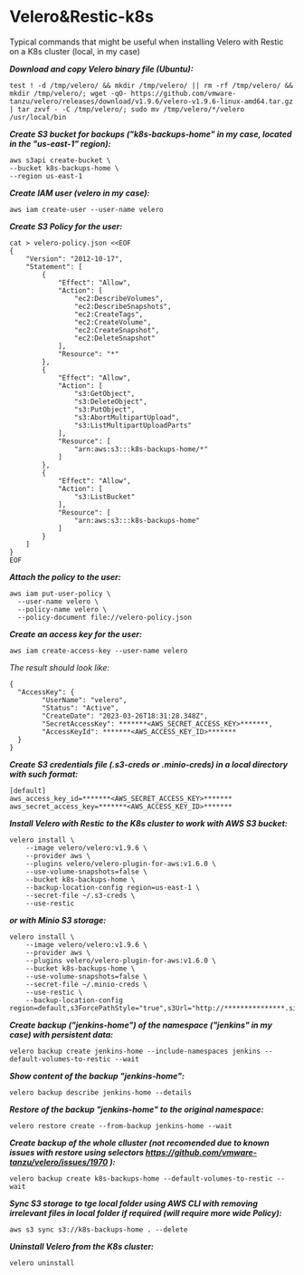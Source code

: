 # Velero&Restic-k8s

Typical commands that might be useful when installing Velero with Restic on a K8s cluster (local, in my case)

***Download and copy  Velero binary file (Ubuntu):***

	test ! -d /tmp/velero/ && mkdir /tmp/velero/ || rm -rf /tmp/velero/ && mkdir /tmp/velero/; wget -qO- https://github.com/vmware-tanzu/velero/releases/download/v1.9.6/velero-v1.9.6-linux-amd64.tar.gz | tar zxvf - -C /tmp/velero/; sudo mv /tmp/velero/*/velero /usr/local/bin

***Create S3 bucket for backups ("k8s-backups-home" in my case, located in the "us-east-1" region):***

    aws s3api create-bucket \
    --bucket k8s-backups-home \
    --region us-east-1

***Create IAM user (velero in my case):***

    aws iam create-user --user-name velero

***Create S3 Policy for the user:***

    cat > velero-policy.json <<EOF
    {
        "Version": "2012-10-17",
        "Statement": [
            {
                "Effect": "Allow",
                "Action": [
                    "ec2:DescribeVolumes",
                    "ec2:DescribeSnapshots",
                    "ec2:CreateTags",
                    "ec2:CreateVolume",
                    "ec2:CreateSnapshot",
                    "ec2:DeleteSnapshot"
                ],
                "Resource": "*"
            },
            {
                "Effect": "Allow",
                "Action": [
                    "s3:GetObject",
                    "s3:DeleteObject",
                    "s3:PutObject",
                    "s3:AbortMultipartUpload",
                    "s3:ListMultipartUploadParts"
                ],
                "Resource": [
                    "arn:aws:s3:::k8s-backups-home/*"
                ]
            },
            {
                "Effect": "Allow",
                "Action": [
                    "s3:ListBucket"
                ],
                "Resource": [
                    "arn:aws:s3:::k8s-backups-home"
                ]
            }
        ]
    }
    EOF

***Attach the policy to the user:***

    aws iam put-user-policy \
      --user-name velero \
      --policy-name velero \
      --policy-document file://velero-policy.json
***Create an access key for the user:***

    aws iam create-access-key --user-name velero

*The result should look like:*

    {
      "AccessKey": {
            "UserName": "velero",
            "Status": "Active",
            "CreateDate": "2023-03-26T18:31:28.348Z",
            "SecretAccessKey": *******<AWS_SECRET_ACCESS_KEY>*******,
            "AccessKeyId": *******<AWS_ACCESS_KEY_ID>*******
      }
    }

***Create S3 credentials file (.s3-creds or .minio-creds) in a local directory with such format:***

    [default]
    aws_access_key_id=*******<AWS_SECRET_ACCESS_KEY>*******
    aws_secret_access_key=*******<AWS_ACCESS_KEY_ID>*******

***Install Velero with Restic to the K8s cluster to work with AWS S3 bucket:***

    velero install \
        --image velero/velero:v1.9.6 \
        --provider aws \
        --plugins velero/velero-plugin-for-aws:v1.6.0 \
        --use-volume-snapshots=false \
        --bucket k8s-backups-home \
        --backup-location-config region=us-east-1 \
        --secret-file ~/.s3-creds \
        --use-restic

***or with Minio S3 storage:***

    velero install \
        --image velero/velero:v1.9.6 \
        --provider aws \
        --plugins velero/velero-plugin-for-aws:v1.6.0 \
        --bucket k8s-backups-home \
        --use-volume-snapshots=false \
        --secret-file ~/.minio-creds \
        --use-restic \
        --backup-location-config region=default,s3ForcePathStyle="true",s3Url="http://***************.site"

***Create backup ("jenkins-home") of the namespace ("jenkins" in my case) with persistent data:***

    velero backup create jenkins-home --include-namespaces jenkins --default-volumes-to-restic --wait

***Show content of the backup "jenkins-home":***

    velero backup describe jenkins-home --details

***Restore of the backup "jenkins-home" to the original namespace:***

    velero restore create --from-backup jenkins-home --wait

***Create backup of the whole clluster (not recomended due to known issues with restore using selectors https://github.com/vmware-tanzu/velero/issues/1970 ):***

    velero backup create k8s-backups-home --default-volumes-to-restic --wait

***Sync S3 storage to tge local folder using AWS CLI with removing irrelevant files in local folder if required (will require more wide Policy):***

    aws s3 sync s3://k8s-backups-home . --delete

***Uninstall Velero from the K8s cluster:***

    velero uninstall


